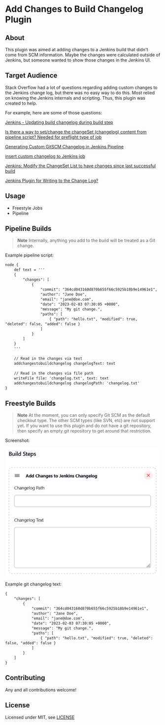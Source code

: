 # Add Changes to Build Changelog Plugin

## About

This plugin was aimed at adding changes to a Jenkins build that didn't come from SCM information. Maybe the changes were calculated outside of Jenkins, but someone wanted to show those changes in the Jenkins UI. 

## Target Audience

Stack Overflow had a lot of questions regarding adding custom changes to the Jenkins change log, but there was no easy way to do this.  Most relied on knowing the Jenkins internals and scripting.  Thus, this plugin was created to help.

For example, here are some of those questions:

[Jenkins - Updating build changelog during build step](https://stackoverflow.com/questions/14047974)

[Is there a way to set/change the changeSet (changelog) content from pipeline script? Needed for preflight type of job](https://stackoverflow.com/questions/60565782)

[Generating Custom GitSCM Changelog in Jenkins Pipeline](https://stackoverflow.com/questions/42810248)

[insert custom changelog to Jenkins job](https://stackoverflow.com/questions/44126901)

[Jenkins: Modify the ChangeSet List to have changes since last successful build](https://stackoverflow.com/questions/72911958)

[Jenkins Plugin for Writing to the Change Log?](https://stackoverflow.com/questions/26530840)

## Usage

-   Freestyle Jobs
-   Pipeline

## Pipeline Builds

> **Note**
> Internally, anything you add to the build will be treated as a Git change.

Example pipeline script:
```
node {
    def text = '''
	{
		"changes": [
			{
				"commit": "364cd043160d870b655f66c5925b18b9e14961e1",
				"author": "Jane Doe",
				"email": "jane@doe.com",
				"date": "2023-02-03 07:30:05 +0000",
				"message": "My git change.",
				"paths": [
					{ "path": "hello.txt", "modified": true, "deleted": false, "added": false }
				]
			}
		]
	}
	'''
    
    // Read in the changes via text
    addchangestobuildchangelog changelogText: text
    
    // Read in the changes via file path
    writeFile file: 'changelog.txt', text: text
    addchangestobuildchangelog changelogPath: 'changelog.txt'
}
```

## Freestyle Builds

> **Note**
> At the moment, you can only specify Git SCM as the default checkout type.  The other SCM types (like SVN, etc) are not support yet.  If you want to use this plugin and do not have a git repository, then specify an empty git repository to get around that restriction.

Screenshot:

![](images/screenshot.png)

Example git changelog text:
```
{
	"changes": [
		{
			"commit": "364cd043160d870b655f66c5925b18b9e14961e1",
			"author": "Jane Doe",
			"email": "jane@doe.com",
			"date": "2023-02-03 07:30:05 +0000",
			"message": "My git change.",
			"paths": [
				{ "path": "hello.txt", "modified": true, "deleted": false, "added": false }
			]
		}
	]
}
```

## Contributing

Any and all contributions welcome!

## License

Licensed under MIT, see [LICENSE](LICENSE.md)

